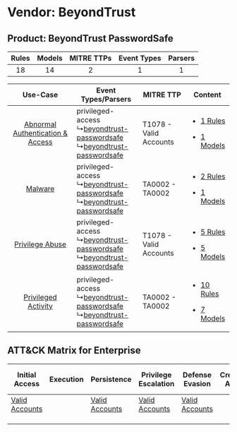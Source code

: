 Vendor: BeyondTrust
===================
Product: BeyondTrust PasswordSafe
---------------------------------
| Rules | Models | MITRE TTPs | Event Types | Parsers |
|:-----:|:------:|:----------:|:-----------:|:-------:|
|  18   |   14   |     2      |      1      |    1    |

|    Use-Case    | Event Types/Parsers    | MITRE TTP    | Content    |
|:----:| ---- | ---- | ---- |
| [Abnormal Authentication & Access](../../../UseCases/uc_abnormal_authentication_&_access.md) |  privileged-access<br> ↳[beyondtrust-passwordsafe](Ps/pC_beyondtrustpasswordsafe.md)<br> ↳[beyondtrust-passwordsafe](Ps/pC_beyondtrustpasswordsafe.md)<br> | T1078 - Valid Accounts<br> | [<ul><li>1 Rules</li></ul><ul><li>1 Models</li></ul>](RM/r_m_beyondtrust_beyondtrust_passwordsafe_Abnormal_Authentication_&_Access.md) |
|    [Malware](../../../UseCases/uc_malware.md)    |  privileged-access<br> ↳[beyondtrust-passwordsafe](Ps/pC_beyondtrustpasswordsafe.md)<br> ↳[beyondtrust-passwordsafe](Ps/pC_beyondtrustpasswordsafe.md)<br> | TA0002 - TA0002<br>        | [<ul><li>2 Rules</li></ul><ul><li>1 Models</li></ul>](RM/r_m_beyondtrust_beyondtrust_passwordsafe_Malware.md)    |
|    [Privilege Abuse](../../../UseCases/uc_privilege_abuse.md)    |  privileged-access<br> ↳[beyondtrust-passwordsafe](Ps/pC_beyondtrustpasswordsafe.md)<br> ↳[beyondtrust-passwordsafe](Ps/pC_beyondtrustpasswordsafe.md)<br> | T1078 - Valid Accounts<br> | [<ul><li>5 Rules</li></ul><ul><li>5 Models</li></ul>](RM/r_m_beyondtrust_beyondtrust_passwordsafe_Privilege_Abuse.md)    |
|    [Privileged Activity](../../../UseCases/uc_privileged_activity.md)    |  privileged-access<br> ↳[beyondtrust-passwordsafe](Ps/pC_beyondtrustpasswordsafe.md)<br> ↳[beyondtrust-passwordsafe](Ps/pC_beyondtrustpasswordsafe.md)<br> | TA0002 - TA0002<br>        | [<ul><li>10 Rules</li></ul><ul><li>7 Models</li></ul>](RM/r_m_beyondtrust_beyondtrust_passwordsafe_Privileged_Activity.md)    |

ATT&CK Matrix for Enterprise
----------------------------
| Initial Access                                                      | Execution | Persistence                                                         | Privilege Escalation                                                | Defense Evasion                                                     | Credential Access | Discovery | Lateral Movement | Collection | Command and Control | Exfiltration | Impact |
| ------------------------------------------------------------------- | --------- | ------------------------------------------------------------------- | ------------------------------------------------------------------- | ------------------------------------------------------------------- | ----------------- | --------- | ---------------- | ---------- | ------------------- | ------------ | ------ |
| [Valid Accounts](https://attack.mitre.org/techniques/T1078)<br><br> |           | [Valid Accounts](https://attack.mitre.org/techniques/T1078)<br><br> | [Valid Accounts](https://attack.mitre.org/techniques/T1078)<br><br> | [Valid Accounts](https://attack.mitre.org/techniques/T1078)<br><br> |                   |           |                  |            |                     |              |        |